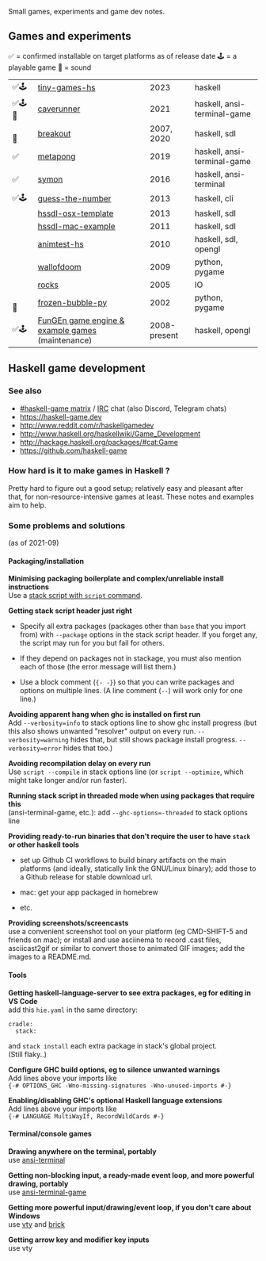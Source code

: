 Small games, experiments and game dev notes.

## Games and experiments

✅ = confirmed installable on target platforms as of release date
🕹 = a playable game
🔔 = sound

|     |                                                                                             |              |                             |
|-----|---------------------------------------------------------------------------------------------|--------------|-----------------------------|
| ✅🕹 | [tiny-games-hs](../../haskell-game/tiny-games-hs)                                           | 2023         | haskell |
| ✅🕹🔔 | [caverunner](caverunner)                                                                    | 2021         | haskell, ansi-terminal-game |
| &#x3000;&#x3000;🔔  | [breakout](https://github.com/simonmichael/breakout)                                        | 2007, 2020   | haskell, sdl                |
| ✅  | [metapong](https://github.com/simonmichael/metapong)                                        | 2019         | haskell, ansi-terminal-game |
| ✅  | [symon](https://github.com/simonmichael/symon)                                              | 2016         | haskell, ansi-terminal      |
| ✅🕹 | [guess-the-number](https://hub.darcs.net/simon/guess-the-number/browse/guess-the-number.hs) | 2013         | haskell, cli                |
|     | [hssdl-osx-template](https://hub.darcs.net/simon/hssdl-osx-template)                        | 2013         | haskell, sdl                |
|     | [hssdl-mac-example](https://github.com/simonmichael/hssdl-mac-example)                      | 2011         | haskell, sdl                |
|     | [animtest-hs](https://hub.darcs.net/simon/animtest-hs)                                      | 2010         | haskell, sdl, opengl        |
|     | [wallofdoom](https://hub.darcs.net/simon/wallofdoom)                                        | 2009         | python, pygame              |
|     | [rocks](https://hub.darcs.net/simon/rocks)                                                  | 2005         | IO                          |
| &#x3000;&#x3000;🔔 | [frozen-bubble-py](https://hub.darcs.net/simon/frozen-bubble-py)                            | 2002         | python, pygame              |
| ✅🕹 | [FunGEn game engine & example games](https://github.com/haskell-game/fungen) (maintenance)  | 2008-present | haskell, opengl             |

## Haskell game development

### See also

- [#haskell-game matrix](https://matrix.to/#/#haskell-game:matrix.org) / [IRC](https://web.libera.chat/#haskell-game) chat (also Discord, Telegram chats)
- https://haskell-game.dev
- http://www.reddit.com/r/haskellgamedev
- http://www.haskell.org/haskellwiki/Game_Development
- http://hackage.haskell.org/packages/#cat:Game
- https://github.com/haskell-game

### How hard is it to make games in Haskell ?

Pretty hard to figure out a good setup; relatively easy and pleasant after that,
for non-resource-intensive games at least.
These notes and examples aim to help.

### Some problems and solutions

(as of 2021-09)

#### Packaging/installation

**Minimising packaging boilerplate and complex/unreliable install instructions**\
Use a [stack script with `script` command](https://docs.haskellstack.org/en/stable/GUIDE/#script-interpreter).

**Getting stack script header just right**

- Specify all extra packages (packages other than `base` that you import from)
  with `--package` options in the stack script header.
  If you forget any, the script may run for you but fail for others.

- If they depend on packages not in stackage, you must also mention each of those
  (the error message will list them.)

- Use a block comment (`{- -}`) so that you can write packages and options on multiple lines.
  (A line comment (`--`) will work only for one line.)

**Avoiding apparent hang when ghc is installed on first run**\
Add `--verbosity=info` to stack options line to show ghc install progress
(but this also shows unwanted "resolver" output on every run.
`--verbosity=warning` hides that, but still shows package install progress.
`--verbosity=error` hides that too.)

**Avoiding recompilation delay on every run**\
Use `script --compile` in stack options line
(or `script --optimize`, which might take longer and/or run faster).

**Running stack script in threaded mode when using packages that require this**\
(ansi-terminal-game, etc.):  add `--ghc-options=-threaded` to stack options line

**Providing ready-to-run binaries that don't require the user to have `stack` or other haskell tools**

- set up Github CI workflows to build binary artifacts on the main platforms 
  (and ideally, statically link the GNU/Linux binary);
  add those to a Github release for stable download url.

- mac: get your app packaged in homebrew

- etc.

**Providing screenshots/screencasts**\
use a convenient screenshot tool on your platform (eg CMD-SHIFT-5 and friends on mac);
or install and use asciinema to record .cast files,
asciicast2gif or similar to convert those to animated GIF images;
add the images to a README.md.

#### Tools

**Getting haskell-language-server to see extra packages, eg for editing in VS Code**\
add this `hie.yaml` in the same directory:
```
cradle:
  stack:
```
and `stack install` each extra package in stack's global project.\
(Still flaky..)

**Configure GHC build options, eg to silence unwanted warnings**\
Add lines above your imports like\
`{-# OPTIONS_GHC -Wno-missing-signatures -Wno-unused-imports #-}`

**Enabling/disabling GHC's optional Haskell language extensions**\
Add lines above your imports like\
`{-# LANGUAGE MultiWayIf, RecordWildCards #-}`

#### Terminal/console games

**Drawing anywhere on the terminal, portably**\
use [ansi-terminal](https://hackage.haskell.org/package/ansi-terminal)

**Getting non-blocking input, a ready-made event loop, and more powerful drawing, portably**\
use [ansi-terminal-game](https://hackage.haskell.org/package/ansi-terminal-game)

**Getting more powerful input/drawing/event loop, if you don't care about Windows**\
use [vty](https://hackage.haskell.org/package/vty) and [brick](https://hackage.haskell.org/package/brick)

**Getting arrow key and modifier key inputs**\
use vty
